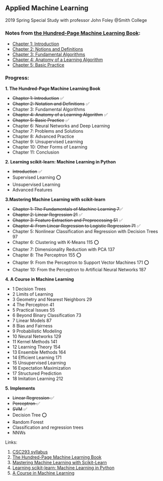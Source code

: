 ## Applied Machine Learning 
2019 Spring Special Study with professor John Foley @Smith College

### Notes from [the Hundred-Page Machine Learning Book](http://themlbook.com/wiki/doku.php):
- [Chapter 1: Introduction](Chap1-Introduction.html)
- [Chapter 2: Notions and Definitions](Chap2-Notions_and_Definitions.html)
- [Chapter 3: Fundamental Algorithms](Chap3-Fundamental_Algorithms.html)
- [Chapter 4: Anatomy of a Learning Algorithm](Chap4-Anatomy_of_a_Learning_Algorithm.html)
- [Chapter 5: Basic Practice](Chap5-Basic_Practice.html)

### Progress:

**1. The Hundred-Page Machine Learning Book**
- <del>Chapter 1: Introduction</del> ✅
- <del>Chapter 2: Notation and Definitions</del> ✅
- Chapter 3: Fundamental Algorithms
- <del>Chapter 4: Anatomy of a Learning Algorithm</del> ✅
- <del>Chapter 5: Basic Practice</del> ✅
- Chapter 6: Neural Networks and Deep Learning
- Chapter 7: Problems and Solutions
- Chapter 8: Advanced Practice
- Chapter 9: Unsupervised Learning
- Chapter 10: Other Forms of Learning
- Chapter 11: Conclusion
  
**2. Learning scikit-learn: Machine Learning in Python**
- <del>Introduction</del> ✅
- Supervised Learning ⭕
- Unsupervised Learning
- Advanced Features

**3.Mastering Machine Learning with scikit-learn**
- <del>Chapter 1: The Fundamentals of Machine Learning 7</del>✅
- <del>Chapter 2: Linear Regression 21</del> ✅ 
- <del>Chapter 3: Feature Extraction and Preprocessing 51</del> ✅
- <del>Chapter 4: From Linear Regression to Logistic Regression 71</del> ✅
- Chapter 5: Nonlinear Classification and Regression with Decision Trees 97
- Chapter 6: Clustering with K-Means 115 ⭕
- Chapter 7: Dimensionality Reduction with PCA 137
- Chapter 8: The Perceptron 155 ⭕
- Chapter 9: From the Perceptron to Support Vector Machines 171 ⭕
- Chapter 10: From the Perceptron to Artificial Neural Networks 187

**4. A Course in Machine Learning**
- 1 Decision Trees
- 2 Limits of Learning
- 3 Geometry and Nearest Neighbors 29
- 4 The Perceptron 41
- 5 Practical Issues 55
- 6 Beyond Binary Classification 73
- 7 Linear Models 87
- 8 Bias and Fairness
- 9 Probabilistic Modeling
- 10 Neural Networks 129
- 11 Kernel Methods 141 
- 12 Learning Theory 154
- 13 Ensemble Methods 164
- 14 Efficient Learning 171
- 15 Unsupervised Learning
- 16 Expectation Maximization
- 17 Structured Prediction
- 18 Imitation Learning 212

**5. Implements**
- <del>Linear Regression </del> ✅
- <del>Perceptron </del> ✅
- <del>SVM</del> ✅
- Decision Tree ⭕
- Random Forest
- Classification and regression trees
- NNWs


Links:
1. [CSC293 syllabus](https://rudeboybert.github.io/SDS293/syllabus.html#course_description__objectives)
2. [The Hundred-Page Machine Learning Book](http://themlbook.com/wiki/doku.php)
3. [Mastering Machine Learning with Scikit-Learn](https://tanthiamhuat.files.wordpress.com/2018/04/mastering-machine-learning-with-scikit-learn.pdf)
4. [Learning scikit-learn: Machine Learning in Python](https://www.oreilly.com/library/view/learning-scikit-learn-machine/9781783281930/)
5. [A Course in Machine Learning](http://ciml.info/)
